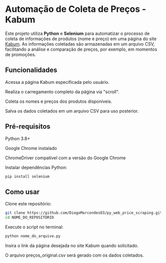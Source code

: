 # Automação de Coleta de Preços - Kabum
Este projeto utiliza **Python** e **Selenium** para automatizar o processo de coleta de informações de produtos (nome e preço) em uma página do site [Kabum](https://www.kabum.com.br/). As informações coletadas são armazenadas em um arquivo CSV, facilitando a análise e comparação de preços, por exemplo, em momentos de promoções.

## Funcionalidades
Acessa a página Kabum especificada pelo usuário.

Realiza o carregamento completo da página via "scroll".

Coleta os nomes e preços dos produtos disponíveis.

Salva os dados coletados em um arquivo CSV para uso posterior.

## Pré-requisitos
Python 3.8+

Google Chrome instalado

ChromeDriver compatível com a versão do Google Chrome

Instalar dependências Python:

```bash
pip install selenium
```
## Como usar
Clone este repositório:

```bash
git clone https://github.com/DiogoMarcondes03/py_web_price_scraping.git
cd NOME_DO_REPOSITORIO
```
Execute o script no terminal:

```bash
python nome_do_arquivo.py
```
Insira o link da página desejada no site Kabum quando solicitado.

O arquivo preços_original.csv será gerado com os dados coletados.
